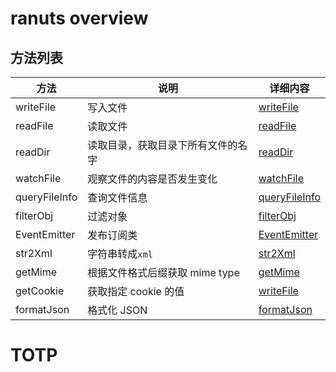 # ranuts overview

## 方法列表

| 方法          | 说明                               | 详细内容                            |
| ------------- | ---------------------------------- | ----------------------------------- |
| writeFile     | 写入文件                           | [writeFile](./file/write_file.md)    |
| readFile      | 读取文件                           | [readFile](./file/read_file.md)      |
| readDir       | 读取目录，获取目录下所有文件的名字 | [readDir](./file/read_dir.md)        |
| watchFile     | 观察文件的内容是否发生变化         | [watchFile](./file/watch_file.md)    |
| queryFileInfo | 查询文件信息                       | [queryFileInfo](./file/file_info.md) |
| filterObj     | 过滤对象                           | [filterObj](./utils/filter_obj.md)   |
| EventEmitter  | 发布订阅类                         | [EventEmitter](./mode/subscribe.md) |
| str2Xml       | 字符串转成`xml`                    | [str2Xml](./utils/str2xml.md)       |
| getMime       | 根据文件格式后缀获取 mime type     | [getMime](./mime_type/mime_type.md)   |
| getCookie     | 获取指定 cookie 的值               | [writeFile](./utils/get_cookie.md)   |
| formatJson    | 格式化 JSON                        | [formatJson](./utils/format_json.md) |

# TOTP

<TOTP />
